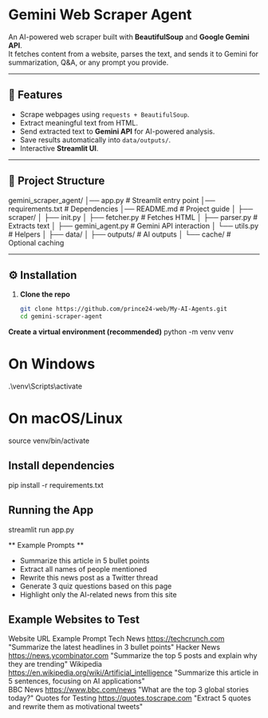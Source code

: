# Gemini Web Scraper Agent

An AI-powered web scraper built with **BeautifulSoup** and **Google Gemini API**.  
It fetches content from a website, parses the text, and sends it to Gemini for summarization, Q&A, or any prompt you provide.

---

## 🚀 Features
- Scrape webpages using `requests + BeautifulSoup`.
- Extract meaningful text from HTML.
- Send extracted text to **Gemini API** for AI-powered analysis.
- Save results automatically into `data/outputs/`.
- Interactive **Streamlit UI**.

---

## 📂 Project Structure
gemini_scraper_agent/
│── app.py # Streamlit entry point
│── requirements.txt # Dependencies
│── README.md # Project guide
│
├── scraper/
│ ├── init.py
│ ├── fetcher.py # Fetches HTML
│ ├── parser.py # Extracts text
│ ├── gemini_agent.py # Gemini API interaction
│ └── utils.py # Helpers
│
├── data/
│ ├── outputs/ # AI outputs
│ └── cache/ # Optional caching


---

## ⚙️ Installation

1. **Clone the repo**
   ```bash
   git clone https://github.com/prince24-web/My-AI-Agents.git
   cd gemini-scraper-agent

 **Create a virtual environment (recommended)**
 python -m venv venv
# On Windows
.\venv\Scripts\activate
# On macOS/Linux
source venv/bin/activate

## Install dependencies
pip install -r requirements.txt

## Running the App
streamlit run app.py

** Example Prompts **
- Summarize this article in 5 bullet points
- Extract all names of people mentioned
- Rewrite this news post as a Twitter thread
- Generate 3 quiz questions based on this page
- Highlight only the AI-related news from this site


##  Example Websites to Test
Website 	                URL	Example                                                                 Prompt
Tech News	            https://techcrunch.com	                                         "Summarize the latest headlines in 3 bullet points"
Hacker News         	https://news.ycombinator.com	                                   "Summarize the top 5 posts and explain why they are trending"
Wikipedia               https://en.wikipedia.org/wiki/Artificial_intelligence	            "Summarize this article in 5 sentences, focusing on AI applications"            
BBC News	             https://www.bbc.com/news	                                        "What are the top 3 global stories today?"
Quotes for Testing	     https://quotes.toscrape.com	                                    "Extract 5 quotes and rewrite them as motivational tweets"


